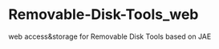 Removable-Disk-Tools_web
========================

web access&amp;storage for Removable Disk Tools based on JAE
